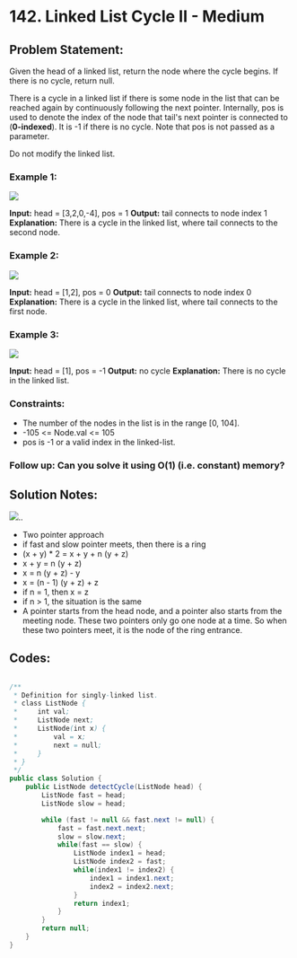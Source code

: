 # 142. Linked List Cycle II - Medium

## Problem Statement:
Given the head of a linked list, return the node where the cycle begins. If there is no cycle, return null.

There is a cycle in a linked list if there is some node in the list that can be reached again by continuously following the next pointer. Internally, pos is used to denote the index of the node that tail's next pointer is connected to (**0-indexed**). It is -1 if there is no cycle. Note that pos is not passed as a parameter.

Do not modify the linked list.
 

### Example 1:

![](https://assets.leetcode.com/uploads/2018/12/07/circularlinkedlist.png)

**Input:** head = [3,2,0,-4], pos = 1
**Output:** tail connects to node index 1
**Explanation:** There is a cycle in the linked list, where tail connects to the second node.

### Example 2:

![](https://assets.leetcode.com/uploads/2018/12/07/circularlinkedlist_test2.png)

**Input:** head = [1,2], pos = 0
**Output:** tail connects to node index 0
**Explanation:** There is a cycle in the linked list, where tail connects to the first node.

### Example 3:

![](https://assets.leetcode.com/uploads/2018/12/07/circularlinkedlist_test3.png)

**Input:** head = [1], pos = -1
**Output:** no cycle
**Explanation:** There is no cycle in the linked list.
 

### Constraints:

- The number of the nodes in the list is in the range [0, 104].
- -105 <= Node.val <= 105
- pos is -1 or a valid index in the linked-list.
 

### Follow up: Can you solve it using O(1) (i.e. constant) memory?

## Solution Notes:
![](https://code-thinking-1253855093.file.myqcloud.com/pics/20220925103433.png)..

- Two pointer approach
- if fast and slow pointer meets, then there is a ring
- (x + y) * 2 = x + y + n (y + z)
- x + y = n (y + z)
- x = n (y + z) - y
- x = (n - 1) (y + z) + z
- if n = 1, then x = z
- if n > 1, the situation is the same
- A pointer starts from the head node, and a pointer also starts from the meeting node. These two pointers only go one node at a time. So when these two pointers meet, it is the node of the ring entrance.


## Codes:

```Java

/**
 * Definition for singly-linked list.
 * class ListNode {
 *     int val;
 *     ListNode next;
 *     ListNode(int x) {
 *         val = x;
 *         next = null;
 *     }
 * }
 */
public class Solution {
    public ListNode detectCycle(ListNode head) {
        ListNode fast = head;
        ListNode slow = head;

        while (fast != null && fast.next != null) {
            fast = fast.next.next;
            slow = slow.next;
            while(fast == slow) {
                ListNode index1 = head;
                ListNode index2 = fast;
                while(index1 != index2) {
                    index1 = index1.next;
                    index2 = index2.next;
                }
                return index1;
            }
        }
        return null;
    }
}
```
